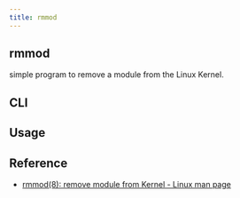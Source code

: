 ```yaml
---
title: rmmod
---
```


## rmmod
simple program to remove a module from the Linux Kernel.

## CLI

## Usage

## Reference
* [rmmod\(8\): remove module from Kernel \- Linux man page](https://linux.die.net/man/8/rmmod)
